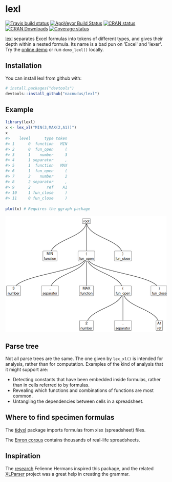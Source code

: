 
<!-- README.md is generated from README.Rmd. Please edit that file -->
lexl
====

[![Travis build status](https://travis-ci.org/nacnudus/lexl.svg?branch=master)](https://travis-ci.org/nacnudus/lexl) [![AppVeyor Build Status](https://ci.appveyor.com/api/projects/status/github/nacnudus/lexl?branch=master&svg=true)](https://ci.appveyor.com/project/nacnudus/lexl) [![CRAN status](http://www.r-pkg.org/badges/version/lexl)](https://cran.r-project.org/package=lexl) [![CRAN Downloads](https://cranlogs.r-pkg.org/badges/lexl)](https://www.r-pkg.org/pkg/lexl) [![Coverage status](https://codecov.io/gh/nacnudus/lexl/branch/master/graph/badge.svg)](https://codecov.io/github/nacnudus/lexl?branch=master)

[lexl](https://github.com/nacnudus/lexl) separates Excel formulas into tokens of different types, and gives their depth within a nested formula. Its name is a bad pun on 'Excel' and 'lexer'. Try the [online demo](https://duncan-garmonsway.shinyapps.io/lexl/) or run `demo_lexl()` locally.

Installation
------------

You can install lexl from github with:

``` r
# install.packages("devtools")
devtools::install_github("nacnudus/lexl")
```

Example
-------

``` r
library(lexl)
x <- lex_xl("MIN(3,MAX(2,A1))")
x
#>    level      type token
#> 1      0  function   MIN
#> 2      0  fun_open     (
#> 3      1    number     3
#> 4      1 separator     ,
#> 5      1  function   MAX
#> 6      1  fun_open     (
#> 7      2    number     2
#> 8      2 separator     ,
#> 9      2       ref    A1
#> 10     1 fun_close     )
#> 11     0 fun_close     )

plot(x) # Requires the ggraph package
```

![](man/figures/README-unnamed-chunk-1-1.png)

Parse tree
----------

Not all parse trees are the same. The one given by `lex_xl()` is intended for analysis, rather than for computation. Examples of the kind of analysis that it might support are:

-   Detecting constants that have been embedded inside formulas, rather than in cells referred to by formulas.
-   Revealing which functions and combinations of functions are most common.
-   Untangling the dependencies between cells in a spreadsheet.

Where to find specimen formulas
-------------------------------

The [tidyxl](https://nacnudus.github.io/tidyxl) package imports formulas from xlsx (spreadsheet) files.

The [Enron corpus](https://figshare.com/articles/Enron_Spreadsheets_and_Emails/1221767) contains thousands of real-life spreadsheets.

Inspiration
-----------

The [research](https://drive.google.com/file/d/0B79P2Uym3JjvMjlaWWtnTWRLQmc/view?usp=sharing) Felienne Hermans inspired this package, and the related [XLParser](https://github.com/spreadsheetlab/XLParser) project was a great help in creating the grammar.
